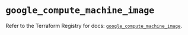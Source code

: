 # `google_compute_machine_image`

Refer to the Terraform Registry for docs: [`google_compute_machine_image`](https://registry.terraform.io/providers/hashicorp/google-beta/5.41.0/docs/resources/google_compute_machine_image).
